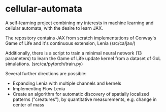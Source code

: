 # cellular-automata

A self-learning project combining my interests in machine learning and cellular automata, with the desire to learn JAX.

The repository contains JAX from scratch implementations of Conway's Game of Life and it's continuous extension, Lenia (src/ca/jax/)

Additionally, there is a script to train a minimal neural network (13 parameters) to learn the Game of Life update kernel from a dataset of GoL simulations. (src/ca/pytorch/train.py)

Several further directions are possible:
  - Expanding Lenia with multiple channels and kernels
  - Implementing Flow Lenia
  - Create an algorithm for automatic discovery of spatially localized patterns ("creatures"), by quantitative measurements, e.g. change in center of mass

 
